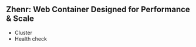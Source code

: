 Zhenr: Web Container Designed for Performance & Scale
-----------------------------------------------------
* Cluster
* Health check